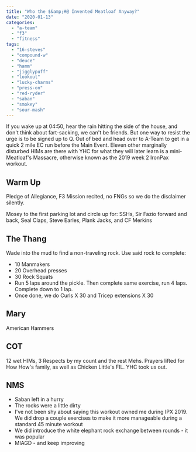 ```yaml
---
title: "Who the $&amp;#@ Invented Meatloaf Anyway?"
date: "2020-01-13"
categories: 
  - "a-team"
  - "f3"
  - "fitness"
tags: 
  - "16-steves"
  - "compound-w"
  - "deuce"
  - "hamm"
  - "jigglypuff"
  - "lookout"
  - "lucky-charms"
  - "press-on"
  - "red-ryder"
  - "saban"
  - "smokey"
  - "sour-mash"
---
```


If you wake up at 04:50, hear the rain hitting the side of the house, and don't think about fart-sacking, we can't be friends. But one way to resist the urge is to be signed up to Q. Out of bed and head over to A-Team to get in a quick 2 mile EC run before the Main Event. Eleven other marginally disturbed HIMs are there with YHC for what they will later learn is a mini-Meatloaf's Massacre, otherwise known as the 2019 week 2 IronPax workout.

## Warm Up

Pledge of Allegiance, F3 Mission recited, no FNGs so we do the disclaimer silently.

Mosey to the first parking lot and circle up for: SSHs, Sir Fazio forward and back, Seal Claps, Steve Earles, Plank Jacks, and CF Merkins

## The Thang

Wade into the mud to find a non-traveling rock. Use said rock to complete:

- 10 Manmakers
- 20 Overhead presses
- 30 Rock Squats
- Run 5 laps around the pickle. Then complete same exercise, run 4 laps. Complete down to 1 lap.
- Once done, we do Curls X 30 and Tricep extensions X 30

## Mary

American Hammers

## COT

12 wet HIMs, 3 Respects by my count and the rest Mehs. Prayers lifted for How How's family, as well as Chicken Little's FIL. YHC took us out.

## NMS

- Saban left in a hurry
- The rocks were a little dirty
- I've not been shy about saying this workout owned me during IPX 2019. We did drop a couple exercises to make it more manageable during a standard 45 minute workout
- We did introduce the white elephant rock exchange between rounds - it was popular
- MIAGD - and keep improving
